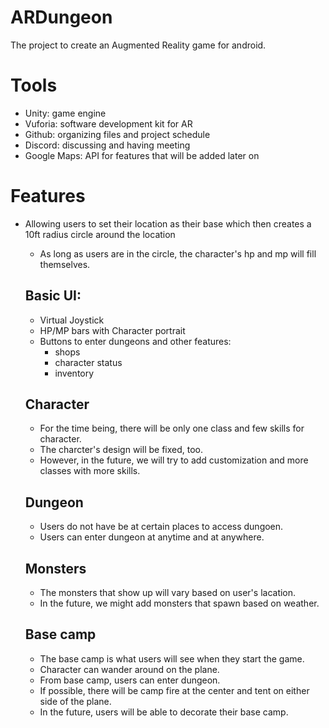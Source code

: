 # ARDungeon

The project to create an Augmented Reality game for android.

# Tools

* Unity: game engine<br />
* Vuforia: software development kit for AR<br />
* Github: organizing files and project schedule<br />
* Discord: discussing and having meeting<br />
* Google Maps: API for features that will be added later on<br />

# Features

* Allowing users to set their location as their base which then creates a 10ft radius circle around the location
	* As long as users are in the circle, the character's hp and mp will fill themselves.
	
	## Basic UI:
	* Virtual Joystick
	* HP/MP bars with Character portrait
	* Buttons to enter dungeons and other features:
		* shops
		* character status
		* inventory
		
	## Character

	* For the time being, there will be only one class and few skills for character.
	* The charcter's design will be fixed, too.
	* However, in the future, we will try to add customization and more classes with more skills.

	## Dungeon

	* Users do not have be at certain places to access dungoen.
	* Users can enter dungeon at anytime and at anywhere.

	## Monsters

	* The monsters that show up will vary based on user's lacation.
	* In the future, we might add monsters that spawn based on weather.

	## Base camp

	* The base camp is what users will see when they start the game.
	* Character can wander around on the plane.
	* From base camp, users can enter dungeon.
	* If possible, there will be camp fire at the center and tent on either side of the plane.
	* In the future, users will be able to decorate their base camp.




